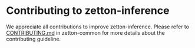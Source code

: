 # Contributing to zetton-inference

We appreciate all contributions to improve zetton-inference. Please refer to [CONTRIBUTING.md](https://github.com/project-zetton/zetton-common/blob/master/CONTRIBUTING.md) in zetton-common for more details about the contributing guideline.
